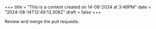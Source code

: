 +++
title = "This is a content created on 14-08-2024 at 3:46PM"
date = "2024-08-14T12:49:13.308Z"
draft = false
+++

  Review and merge the pull requests.
        